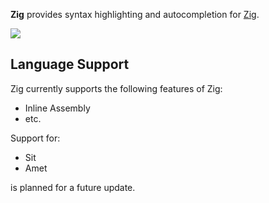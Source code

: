 <!--
👋 Hello! As Nova users browse the extensions library, a good README can help them understand what your extension does, how it works, and what setup or configuration it may require.

Not every extension will need every item described below. Use your best judgement when deciding which parts to keep to provide the best experience for your new users.

💡 Quick Tip! As you edit this README template, you can preview your changes by selecting **Extensions → Activate Project as Extension**, opening the Extension Library, and selecting "Zig" in the sidebar.

Let's get started!
-->

**Zig** provides syntax highlighting and autocompletion for [Zig](https://ziglang.org).

![](https://nova.app/images/en/dark/editor.png)

## Language Support

<!--
🎈 Whether your extension covers the entirety of a language's syntax or a subset, it can be helpful to describe that for users:
-->

Zig currently supports the following features of Zig:

- Inline Assembly
- etc.

Support for:

- Sit
- Amet 

is planned for a future update.
